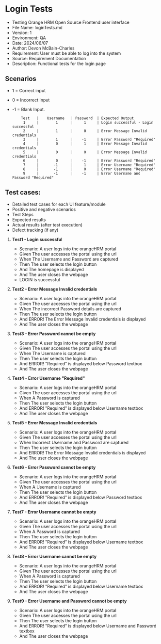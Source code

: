 # Login Tests
- Testing Orange HRM Open Source Frontend user interface
- File Name: loginTests.md
- Version: 1
- Environment: QA
- Date: 2024/06/07
- Author: Devon McBain-Charles
- Requirement: User must be able to log into the system
- Source: Requirement Documentation
- Description: Functional tests for the login page

## Scenarios 
- 1  =  Correct input
- 0  =  Incorrect Input
- -1 =  Blank Input.
 
          Test   |    Username   | Password  | Expected Output
           1     |        1      |     1     | Login successful - Login successful
           2     |        1      |     0     | Error Message Invalid credentials
           3     |        1      |    -1     | Error Password "Required"
           4     |        0      |     1     | Error Message Invalid credentials
           5     |        0      |     0     | Error Message Invalid credentials
           6     |        0      |    -1     | Error Password "Required"
           7     |       -1      |     1     | Error Username "Required"
           8     |       -1      |     0     | Error Username "Required"
           9     |       -1      |    -1     | Error Username and Password "Required"

## Test cases:
- Detailed test cases for each UI feature/module
- Positive and negative scenarios
- Test Steps
- Expected results
- Actual results (after test execution)
- Defect tracking (if any)

1. **Test1 - Login successful**
   - Scenario: A user logs into the orangeHRM portal
   - Given The user accesses the portal using the url
   - When The Username and Password are captured
   - Then The user selects the login button
   - And The homepage is displayed
   - And The user closes the webpage
   - LOGIN is successful


2. **Test2 - Error Message Invalid credentials**
   - Scenario: A user logs into the orangeHRM portal
   - Given The user accesses the portal using the url
   - When The incorrect Password details are captured
   - Then The user selects the login button
   - And ERROR! The Error Message Invalid credentials is displayed
   - And The user closes the webpage

    
3. **Test3 - Error Password cannot be empty**
   - Scenario: A user logs into the orangeHRM portal
   - Given The user accesses the portal using the url
   - When The Username is captured
   - Then The user selects the login button
   - And ERROR! "Required" is displayed below Password textbox
   - And The user closes the webpage

4. **Test4 - Error Username "Required"**
   - Scenario: A user logs into the orangeHRM portal
   - Given The user accesses the portal using the url
   - When A Password is captured
   - Then The user selects the login button
   - And ERROR! "Required" is displayed below Username textbox
   - And The user closes the webpage
   

5. **Test5 - Error Message Invalid credentials**
   - Scenario: A user logs into the orangeHRM portal
   - Given The user accesses the portal using the url
   - When Incorrect Username and Password are captured
   - Then The user selects the login button
   - And ERROR! The Error Message Invalid credentials is displayed
   - And The user closes the webpage

6. **Test6 - Error Password cannot be empty**
   - Scenario: A user logs into the orangeHRM portal
   - Given The user accesses the portal using the url
   - When A Username is captured
   - Then The user selects the login button
   - And ERROR! "Required" is displayed below Password textbox
   - And The user closes the webpage

7. **Test7 - Error Username cannot be empty**
   - Scenario: A user logs into the orangeHRM portal
   - Given The user accesses the portal using the url
   - When A Password is captured
   - Then The user selects the login button
   - And ERROR! "Required" is displayed below Username textbox
   - And The user closes the webpage

8. **Test8 - Error Username cannot be empty**
   - Scenario: A user logs into the orangeHRM portal
   - Given The user accesses the portal using the url
   - When A Password is captured
   - Then The user selects the login button
   - And ERROR! "Required" is displayed below Username textbox
   - And The user closes the webpage

9. **Test9 - Error Username and Password cannot be empty**
   - Scenario: A user logs into the orangeHRM portal
   - Given The user accesses the portal using the url
   - Then The user selects the login button
   - And ERROR! "Required" is displayed below Username and Password textbox
   - And The user closes the webpage
   

